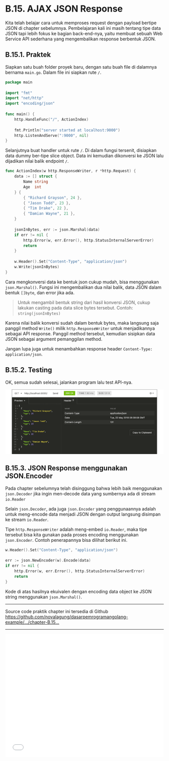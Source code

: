 # B.15. AJAX JSON Response

Kita telah belajar cara untuk memproses request dengan payload bertipe JSON di chapter sebelumnya. Pembelajaran kali ini masih tentang tipe data JSON tapi lebih fokus ke bagian back-end-nya, yaitu membuat sebuah Web Service API sederhana yang mengembalikan response berbentuk JSON.

## B.15.1. Praktek

Siapkan satu buah folder proyek baru, dengan satu buah file di dalamnya bernama `main.go`. Dalam file ini siapkan rute `/`.

```go
package main

import "fmt"
import "net/http"
import "encoding/json"

func main() {
    http.HandleFunc("/", ActionIndex)

    fmt.Println("server started at localhost:9000")
    http.ListenAndServe(":9000", nil)
}
```

Selanjutnya buat handler untuk rute `/`. Di dalam fungsi tersenit, disiapkan data dummy ber-tipe slice object. Data ini kemudian dikonversi ke JSON lalu dijadikan nilai balik endpoint `/`.

```go
func ActionIndex(w http.ResponseWriter, r *http.Request) {
    data := [] struct {
        Name string
        Age  int
    } {
        { "Richard Grayson", 24 },
        { "Jason Todd", 23 },
        { "Tim Drake", 22 },
        { "Damian Wayne", 21 },
    }

    jsonInBytes, err := json.Marshal(data)
    if err != nil {
        http.Error(w, err.Error(), http.StatusInternalServerError)
        return
    }

    w.Header().Set("Content-Type", "application/json")
    w.Write(jsonInBytes)
}
```

Cara mengkonversi data ke bentuk json cukup mudah, bisa menggunakan `json.Marshal()`. Fungsi ini mengembalikan dua nilai balik, data JSON dalam bentuk `[]byte`, dan error jika ada. 

> Untuk mengambil bentuk string dari hasil konversi JSON, cukup lakukan casting pada data slice bytes tersebut. Contoh: `string(jsonInBytes)`

Karena nilai balik konversi sudah dalam bentuk bytes, maka langsung saja panggil method `Write()` milik `http.ResponseWriter` untuk menjadikannya sebagai API response. Panggil method tersebut, kemudian sisipkan data JSON sebagai argument pemanggilan method.

Jangan lupa juga untuk menambahkan response header `Content-Type: application/json`.

## B.15.2. Testing

OK, semua sudah selesai, jalankan program lalu test API-nya.

![Testing web server](images/B_ajax_json_response_1_test.png)

## B.15.3. JSON Response menggunakan JSON.Encoder

Pada chapter sebelumnya telah disinggung bahwa lebih baik menggunakan `json.Decoder` jika ingin men-decode data yang sumbernya ada di stream `io.Reader`

Selain `json.Decoder`, ada juga `json.Encoder` yang penggunaannya adalah untuk meng-encode data menjadi JSON dengan output langsung disimpan ke stream `io.Reader`. 

Tipe `http.ResponseWriter` adalah meng-embed `io.Reader`, maka tipe tersebut bisa kita gunakan pada proses encoding menggunakan `json.Encoder`. Contoh penerapannya bisa dilihat berikut ini.

```go
w.Header().Set("Content-Type", "application/json")

err := json.NewEncoder(w).Encode(data)
if err != nil {
    http.Error(w, err.Error(), http.StatusInternalServerError)
    return
}
```

Kode di atas hasilnya ekuivalen dengan encoding data object ke JSON string menggunakan `json.Marshal()`.

---

<div class="source-code-link">
    <div class="source-code-link-message">Source code praktik chapter ini tersedia di Github</div>
    <a href="https://github.com/novalagung/dasarpemrogramangolang-example/tree/master/chapter-B.15-ajax-json-response">https://github.com/novalagung/dasarpemrogramangolang-example/.../chapter-B.15...</a>
</div>

---

<iframe src="partial/ebooks.html" width="100%" height="390px" frameborder="0" scrolling="no"></iframe>
